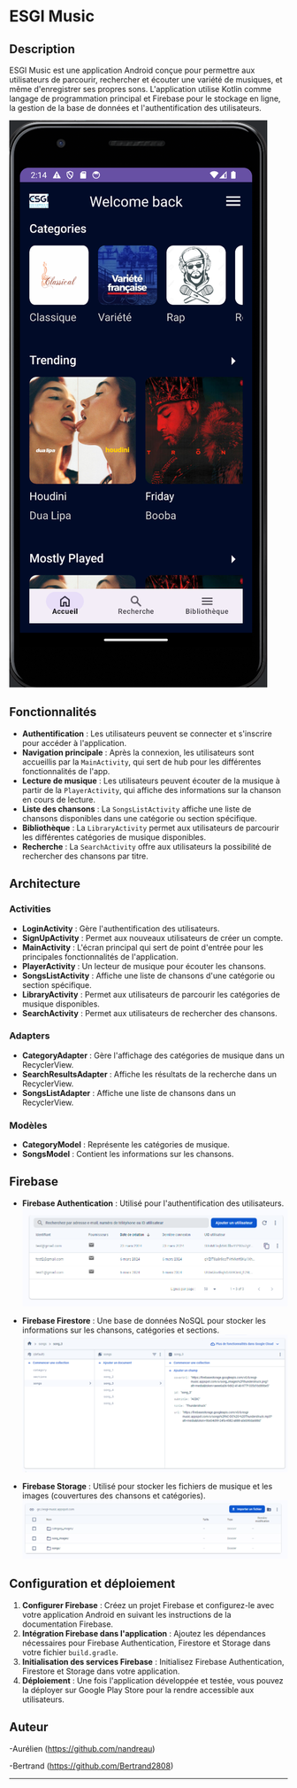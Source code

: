 # ESGI Music

## Description

ESGI Music est une application Android conçue pour permettre aux utilisateurs de parcourir, rechercher et écouter une variété de musiques, et même d'enregistrer ses propres sons. 
L'application utilise Kotlin comme langage de programmation principal et Firebase pour le stockage en ligne, la gestion de la base de données et l'authentification des utilisateurs.


![img_3.png](img_3.png)


## Fonctionnalités

- **Authentification** : Les utilisateurs peuvent se connecter et s'inscrire pour accéder à l'application.
- **Navigation principale** : Après la connexion, les utilisateurs sont accueillis par la `MainActivity`, qui sert de hub pour les différentes fonctionnalités de l'app.
- **Lecture de musique** : Les utilisateurs peuvent écouter de la musique à partir de la `PlayerActivity`, qui affiche des informations sur la chanson en cours de lecture.
- **Liste des chansons** : La `SongsListActivity` affiche une liste de chansons disponibles dans une catégorie ou section spécifique.
- **Bibliothèque** : La `LibraryActivity` permet aux utilisateurs de parcourir les différentes catégories de musique disponibles.
- **Recherche** : La `SearchActivity` offre aux utilisateurs la possibilité de rechercher des chansons par titre.

## Architecture

### Activities

- **LoginActivity** : Gère l'authentification des utilisateurs.
- **SignUpActivity** : Permet aux nouveaux utilisateurs de créer un compte.
- **MainActivity** : L'écran principal qui sert de point d'entrée pour les principales fonctionnalités de l'application.
- **PlayerActivity** : Un lecteur de musique pour écouter les chansons.
- **SongsListActivity** : Affiche une liste de chansons d'une catégorie ou section spécifique.
- **LibraryActivity** : Permet aux utilisateurs de parcourir les catégories de musique disponibles.
- **SearchActivity** : Permet aux utilisateurs de rechercher des chansons.

### Adapters

- **CategoryAdapter** : Gère l'affichage des catégories de musique dans un RecyclerView.
- **SearchResultsAdapter** : Affiche les résultats de la recherche dans un RecyclerView.
- **SongsListAdapter** : Affiche une liste de chansons dans un RecyclerView.

### Modèles

- **CategoryModel** : Représente les catégories de musique.
- **SongsModel** : Contient les informations sur les chansons.

## Firebase

- **Firebase Authentication** : Utilisé pour l'authentification des utilisateurs.
![img_2.png](img_2.png)

- **Firebase Firestore** : Une base de données NoSQL pour stocker les informations sur les chansons, catégories et sections.
![img_1.png](img_1.png)

- **Firebase Storage** : Utilisé pour stocker les fichiers de musique et les images (couvertures des chansons et catégories).
![img.png](img.png)

## Configuration et déploiement

1. **Configurer Firebase** : Créez un projet Firebase et configurez-le avec votre application Android en suivant les instructions de la documentation Firebase.
2. **Intégration Firebase dans l'application** : Ajoutez les dépendances nécessaires pour Firebase Authentication, Firestore et Storage dans votre fichier `build.gradle`.
3. **Initialisation des services Firebase** : Initialisez Firebase Authentication, Firestore et Storage dans votre application.
4. **Déploiement** : Une fois l'application développée et testée, vous pouvez la déployer sur Google Play Store pour la rendre accessible aux utilisateurs.

## Auteur

-Aurélien (https://github.com/nandreau)

-Bertrand (https://github.com/Bertrand2808)

---

